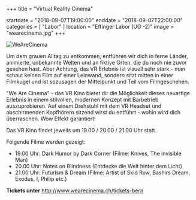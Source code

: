 +++
title = "Virtual Reality Cinema"

startdate = "2018-09-07T19:00:00"
enddate = "2018-09-07T22:00:00"
categories = [ "Labor" ]
location = "Effinger Labor (UG -2)"
image = "wearecinema.jpg"
+++

![WeAreCinema](wearecinema.jpg)

Um dem grauen Alltag zu entkommen, entführen wir dich in ferne Länder, animierte, unbekannte Welten und an fiktive Orten, die du noch nie zuvor gesehen hast. Aber Achtung, das VR Erlebnis ist visuell sehr stark - man schaut keinen Film auf einer Leinwand, sondern sitzt mitten in einer Filmkugel und ist sozusagen der Mittelpunkt und Teil vom Filmgeschehen.

"We Are Cinema" - das VR Kino bietet dir die Möglichkeit dieses neuartige Erlebnis in einem stilvollen, modernen Konzept mit Barbetrieb auszuprobieren. Auf einem Drehstuhl mit dem VR Headset und abschirmenden Kopfhörern sitzend wirst du entführt - wohin wird dich überraschen. Wow Effekt garantiert!

Das VR Kino findet jeweils um 19.00 / 20.00 / 21.00 Uhr statt.

Folgende Filme werden gezeigt:

* 19.00 Uhr: Dark Humor by Dark Corner
(Filme: Knives, The invisible Man)
* 20.00 Uhr: Notes on Blindness
(Entdecke die Welt hinter dem Licht)
* 21.00 Uhr: Futurism & Dream
(Filme: Artist of Skid Row, Bashirs Dream, Exodus, I, Philip etc.)

**Tickets unter** http://www.wearecinema.ch/tickets-bern
